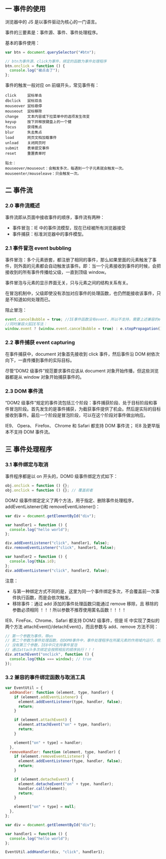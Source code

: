 ## 一 事件的使用

浏览器中的 JS 是以事件驱动为核心的一门语言。

事件的三要素是：事件源、事件、事件处理程序。

基本的事件使用：

```js
var btn = document.querySelector("#btn");

// btn为事件源、click为事件，绑定的函数为事件处理程序
btn.onclick = function () {
  console.log("被点击了");
};
```

事件的触发一般对应 on 前缀开头，常见事件有：

```
click     鼠标单击
dbclick   鼠标双击
mouseover 鼠标悬停
mouseout  鼠标移除
change    文本内容或下拉菜单中的选项发生改变
keyup     按下并释放键盘上的一个健
focus     获得焦点
blur      失去焦点
load      网页文档加载事件
unload    关闭网页时
submit    表单提交事件
reset     重置表单时

贴士：
mouseover/mouseout：会触发多次，每遇到一个子元素就会触发一次。
mouseenter/mouseleave：只会触发一次。
```

## 二 事件流

### 2.0 事件流概述

事件流即从页面中接收事件的顺序，事件流有两种：

- 事件冒泡：IE 中的事件流模型，现在已经被所有浏览器接受
- 事件捕获：标准浏览器中的事件模型。

### 2.1 事件冒泡 event bubbling

事件冒泡：多个元素嵌套，都注册了相同的事件，那么如果里面的元素触发了事件，则外面的元素都会自动触发该事件。即：当一个元素接收到事件的时候，会把接收到的所有事件传播给父级，一直到顶级 window。

事件冒泡与元素的显示界面无关，只与元素之间的结构关系有关。

在冒泡机制中，父级即使没有添加对应事件的处理函数，也仍然能接收该事件，只是不知道如何处理而已。

阻止冒泡：

```js
event.cancelBubble = true; //IE事件函数没有event，所以不支持，需要上述兼容的e写法。
//同时兼容火狐IE写法：
window.event ? (window.event.cancelBubble = true) : e.stopPropagation();
```

### 2.2 事件捕获 event capturing

在事件捕获中，document 对象首先接收到 click 事件，然后事件沿 DOM 树依次向下，一直传播到事件的实际目标。

尽管“DOM2 级事件”规范要求事件应该从 document 对象开始传播，但这些浏览器都是从 window 对象开始捕获事件的。

### 2.3 DOM 事件流

“DOM2 级事件”规定的事件流包括三个阶段：事件捕获阶段、处于目标阶段和事件冒泡阶段。首先发生的是事件捕获，为截获事件提供了机会。然后是实际的目标接收到事件。最后一个阶段是冒泡阶段，可以在这个阶段对事件做出响应。

IE9、 Opera、 Firefox、 Chrome 和 Safari 都支持 DOM 事件流； IE8 及更早版本不支持 DOM 事件流。

## 三 事件处理程序

### 3.1 事件绑定与取消

事件程序都是以 on 开头的，DOM0 级事件绑定方式如下：

```js
obj.onclick = function () {};
obj.onclick = function () {}; // 覆盖前者
```

DOM2 级事件绑定定义了两个方法，用于指定、删除事件处理程序，addEventListener()和 removeEventListener()：

```js
var div = document.getElementById("div");

var handler1 = function () {
  console.log("hello world");
};

div.addEventListener("click", handler1, false);
div.removeEventListener("click", handler1, false);

var handler2 = function () {
  console.log(this.id);
};
div.addEventListener("click", handler2, false);
```

注意：

- 与第一种绑定方式不同的是，这里为同一个事件绑定多次，不会覆盖前一次事件执行函数，而是会依次触发。
- 移除事件：通过 add 添加的事件处理函数只能通过 remove 移除，且 移除的参数必须相同 ！！！所以参数不推荐使用匿名函数！！！！

IE9、FireFox、Chrome、Safari 都支持 DOM2 级事件，但是 IE 中实现了类似的两个方法 attachEvent()/detachEvent()，而且参数与 add、remove 方法不同：

```js
// 第一个参数为事件，带on
// 第二个参数为事件处理函数，在DOM0事件中，事件处理程序在所属元素的作用域内运行，但是IE8中，事件处理程序在全局作用域中运行，所以this等于window
// 没有第三个参数，IE8中只支持事件冒泡
// 通过attach多次绑定会按照相反的顺序执行！！！
div.attachEvent("onclick", function () {
  console.log(this === window); // true
});
```

### 3.2 兼容的事件绑定函数与取消工具

```js
var EventUtil = {
  addHandler: function (element, type, handler) {
    if (element.addEventListener) {
      element.addEventListener(type, handler, false);
      return;
    }

    if (element.attachEvent) {
      element.attachEvent("on" + type, handler);
      return;
    }

    element["on" + type] = handler;
  },
  removeHandler: function (element, type, handler) {
    if (element.removeEventListener) {
      element.addEventListener(type, handler, false);
      return;
    }

    if (element.detacheEvent) {
      element.detacheEvent("on" + type, handler);
      handler.call(element);
      return;
    }

    element["on" + type] = null;
  },
};

var div = document.getElementById("div");

var handler1 = function () {
  console.log("hello world");
};

EventUtil.addHandler(div, "click", handler1);
```
